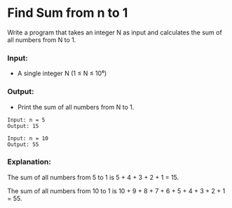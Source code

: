 # Find Sum from n to 1

Write a program that takes an integer N as input and calculates the sum of all numbers from N to 1.

### Input:

- A single integer N (1 ≤ N ≤ 10⁶)

### Output:

- Print the sum of all numbers from N to 1.

```
Input: n = 5
Output: 15
```

```
Input: n = 10
Output: 55
```

### Explanation:

The sum of all numbers from 5 to 1 is 5 + 4 + 3 + 2 + 1 = 15.

The sum of all numbers from 10 to 1 is 10 + 9 + 8 + 7 + 6 + 5 + 4 + 3 + 2 + 1 = 55.
